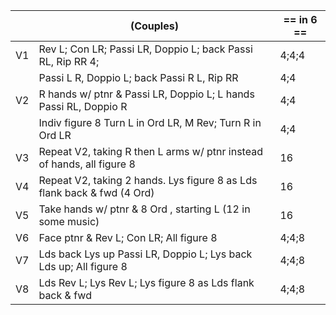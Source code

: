 ||(Couples) | == in 6 == |
|-----|----|-----|
|V1| Rev L; Con LR; Passi LR, Doppio L; back Passi RL, Rip RR 4; |4;4;4|
|| Passi L R, Doppio L; back Passi R L, Rip RR |4;4|
|V2| R hands w/ ptnr & Passi LR, Doppio L; L hands Passi RL, Doppio R |4;4|
||Indiv figure 8 Turn L in Ord LR, M Rev; Turn R in Ord LR |4;4|
|V3| Repeat V2, taking R then L arms w/ ptnr instead of hands, all figure 8 |16|
|V4| Repeat V2, taking 2 hands.  Lys figure 8 as Lds flank back & fwd (4 Ord) |16|
|V5| Take hands w/ ptnr & 8 Ord , starting L (12 in some music) |16|
|V6| Face ptnr & Rev L; Con LR; All figure 8 |4;4;8|
|V7| Lds back Lys up Passi LR, Doppio L; Lys back Lds up; All figure 8 |4;4;8|
|V8| Lds Rev L; Lys Rev L; Lys figure 8 as Lds flank back & fwd |4;4;8|
